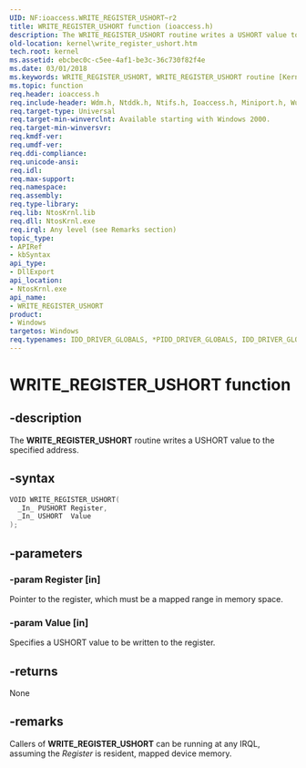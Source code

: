 ```yaml
---
UID: NF:ioaccess.WRITE_REGISTER_USHORT~r2
title: WRITE_REGISTER_USHORT function (ioaccess.h)
description: The WRITE_REGISTER_USHORT routine writes a USHORT value to the specified address.
old-location: kernel\write_register_ushort.htm
tech.root: kernel
ms.assetid: ebcbec0c-c5ee-4af1-be3c-36c730f82f4e
ms.date: 03/01/2018
ms.keywords: WRITE_REGISTER_USHORT, WRITE_REGISTER_USHORT routine [Kernel-Mode Driver Architecture], k103_bc20d667-b3c7-4e46-a21d-06123e73d348.xml, kernel.write_register_ushort, wdm/WRITE_REGISTER_USHORT
ms.topic: function
req.header: ioaccess.h
req.include-header: Wdm.h, Ntddk.h, Ntifs.h, Ioaccess.h, Miniport.h, Wudfwdm.h
req.target-type: Universal
req.target-min-winverclnt: Available starting with Windows 2000.
req.target-min-winversvr:
req.kmdf-ver:
req.umdf-ver:
req.ddi-compliance:
req.unicode-ansi:
req.idl:
req.max-support:
req.namespace:
req.assembly:
req.type-library:
req.lib: NtosKrnl.lib
req.dll: NtosKrnl.exe
req.irql: Any level (see Remarks section)
topic_type:
- APIRef
- kbSyntax
api_type:
- DllExport
api_location:
- NtosKrnl.exe
api_name:
- WRITE_REGISTER_USHORT
product:
- Windows
targetos: Windows
req.typenames: IDD_DRIVER_GLOBALS, *PIDD_DRIVER_GLOBALS, IDD_DRIVER_GLOBALS, *PIDD_DRIVER_GLOBALS
---
```


# WRITE_REGISTER_USHORT function


## -description


The <b>WRITE_REGISTER_USHORT</b> routine writes a USHORT value to the specified address.


## -syntax


```cpp
VOID WRITE_REGISTER_USHORT(
  _In_ PUSHORT Register,
  _In_ USHORT  Value
);
```


## -parameters




### -param Register [in]

Pointer to the register, which must be a mapped range in memory space.


### -param Value [in]

Specifies a USHORT value to be written to the register.


## -returns



None




## -remarks



Callers of <b>WRITE_REGISTER_USHORT</b> can be running at any IRQL, assuming the <i>Register</i> is resident, mapped device memory.



